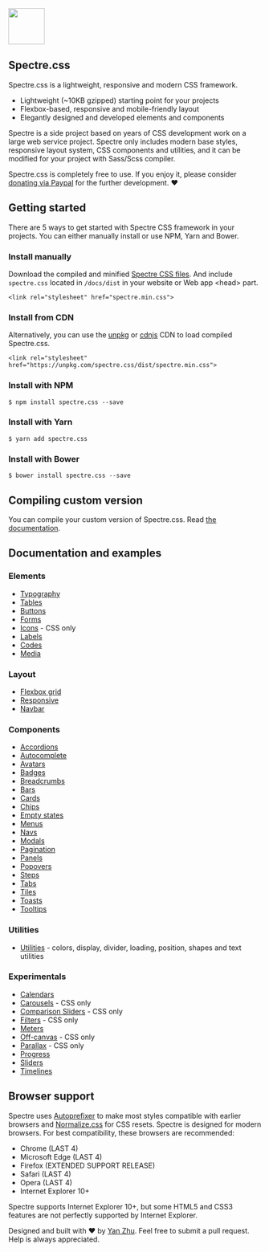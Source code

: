 <a href="https://picturepan2.github.io/spectre">
  <img src="https://picturepan2.github.io/spectre/img/spectre-logo.svg" width="72" height="72">
</a>

## Spectre.css

Spectre.css is a lightweight, responsive and modern CSS framework.

- Lightweight (~10KB gzipped) starting point for your projects
- Flexbox-based, responsive and mobile-friendly layout
- Elegantly designed and developed elements and components

Spectre is a side project based on years of CSS development work on a large web service project. Spectre only includes modern base styles, responsive layout system, CSS components and utilities, and it can be modified for your project with Sass/Scss compiler.

Spectre.css is completely free to use. If you enjoy it, please consider [donating via Paypal](https://www.paypal.me/picturepan2) for the further development. ♥ 


## Getting started

There are 5 ways to get started with Spectre CSS framework in your projects. You can either manually install or use NPM, Yarn and Bower.

### Install manually
Download the compiled and minified [Spectre CSS files](https://github.com/picturepan2/spectre/tree/master/docs/dist). And include `spectre.css` located in `/docs/dist` in your website or Web app &lt;head&gt; part.

`<link rel="stylesheet" href="spectre.min.css">`

### Install from CDN
Alternatively, you can use the [unpkg](https://unpkg.com/) or [cdnjs](https://cdnjs.com/libraries/spectre.css) CDN to load compiled Spectre.css.

`<link rel="stylesheet" href="https://unpkg.com/spectre.css/dist/spectre.min.css">`

### Install with NPM
`$ npm install spectre.css --save`

### Install with Yarn
`$ yarn add spectre.css`

### Install with Bower
`$ bower install spectre.css --save`

## Compiling custom version

You can compile your custom version of Spectre.css. Read [the documentation](https://picturepan2.github.io/spectre/getting-started.html#custom).

## Documentation and examples

### Elements

- [Typography](https://picturepan2.github.io/spectre/elements.html#typography)
- [Tables](https://picturepan2.github.io/spectre/elements.html#tables)
- [Buttons](https://picturepan2.github.io/spectre/elements.html#buttons)
- [Forms](https://picturepan2.github.io/spectre/elements.html#forms)
- [Icons](https://picturepan2.github.io/spectre/elements.html#icons) - CSS only
- [Labels](https://picturepan2.github.io/spectre/elements.html#labels)
- [Codes](https://picturepan2.github.io/spectre/elements.html#codes)
- [Media](https://picturepan2.github.io/spectre/elements.html#media)

### Layout
- [Flexbox grid](https://picturepan2.github.io/spectre/layout.html#grid) 
- [Responsive](https://picturepan2.github.io/spectre/layout.html#responsive)
- [Navbar](https://picturepan2.github.io/spectre/layout.html#navbar)

### Components
- [Accordions](https://picturepan2.github.io/spectre/components.html#accordions)
- [Autocomplete](https://picturepan2.github.io/spectre/components.html#autocomplete)
- [Avatars](https://picturepan2.github.io/spectre/components.html#avatars)
- [Badges](https://picturepan2.github.io/spectre/components.html#badges)
- [Breadcrumbs](https://picturepan2.github.io/spectre/components.html#breadcrumbs)
- [Bars](https://picturepan2.github.io/spectre/components.html#bars)
- [Cards](https://picturepan2.github.io/spectre/components.html#cards)
- [Chips](https://picturepan2.github.io/spectre/components.html#chips)
- [Empty states](https://picturepan2.github.io/spectre/components.html#empty)
- [Menus](https://picturepan2.github.io/spectre/components.html#menus)
- [Navs](https://picturepan2.github.io/spectre/components.html#navs)
- [Modals](https://picturepan2.github.io/spectre/components.html#modals)
- [Pagination](https://picturepan2.github.io/spectre/components.html#pagination)
- [Panels](https://picturepan2.github.io/spectre/components.html#panels)
- [Popovers](https://picturepan2.github.io/spectre/components.html#popovers)
- [Steps](https://picturepan2.github.io/spectre/components.html#steps)
- [Tabs](https://picturepan2.github.io/spectre/components.html#tabs)
- [Tiles](https://picturepan2.github.io/spectre/components.html#tiles)
- [Toasts](https://picturepan2.github.io/spectre/components.html#toasts)
- [Tooltips](https://picturepan2.github.io/spectre/components.html#tooltips)

### Utilities

- [Utilities](https://picturepan2.github.io/spectre/utilities.html) - colors, display, divider, loading, position, shapes and text utilities

### Experimentals
- [Calendars](https://picturepan2.github.io/spectre/experimentals.html#calendars)
- [Carousels](https://picturepan2.github.io/spectre/experimentals.html#carousels) - CSS only
- [Comparison Sliders](https://picturepan2.github.io/spectre/experimentals.html#comparison) - CSS only
- [Filters](https://picturepan2.github.io/spectre/experimentals.html#carousels) - CSS only
- [Meters](https://picturepan2.github.io/spectre/experimentals.html#meters)
- [Off-canvas](https://picturepan2.github.io/spectre/experimentals.html#off-canvas) - CSS only
- [Parallax](https://picturepan2.github.io/spectre/experimentals.html#parallax) - CSS only
- [Progress](https://picturepan2.github.io/spectre/experimentals.html#progress)
- [Sliders](https://picturepan2.github.io/spectre/experimentals.html#sliders)
- [Timelines](https://picturepan2.github.io/spectre/experimentals.html#timelines)

## Browser support
Spectre uses [Autoprefixer](https://github.com/postcss/autoprefixer) to make most styles compatible with earlier browsers and [Normalize.css](https://necolas.github.io/normalize.css/) for CSS resets. Spectre is designed for modern browsers. For best compatibility, these browsers are recommended:

- Chrome (LAST 4)
- Microsoft Edge (LAST 4)
- Firefox (EXTENDED SUPPORT RELEASE)
- Safari (LAST 4)
- Opera (LAST 4)
- Internet Explorer 10+

Spectre supports Internet Explorer 10+, but some HTML5 and CSS3 features are not perfectly supported by Internet Explorer.

Designed and built with ♥ by [Yan Zhu](https://twitter.com/picturepan2). Feel free to submit a pull request. Help is always appreciated.
